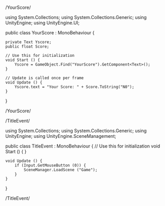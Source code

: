 /YourScore/

using System.Collections;
using System.Collections.Generic;
using UnityEngine;
using UnityEngine.UI;

public class YourScore : MonoBehaviour {

	private Text Yscore;
	public float Score;

	// Use this for initialization
	void Start () {
		Yscore = GameObject.Find("YourScore").GetComponent<Text>();
	}
	
	// Update is called once per frame
	void Update () {
		Yscore.text = "Your Score: " + Score.ToString("N0");
	}
}

/YourScore/


/TitleEvent/

using System.Collections;
using System.Collections.Generic;
using UnityEngine;
using UnityEngine.SceneManagement;

public class TitleEvent : MonoBehaviour {
	// Use this for initialization
	void Start () {
	}
	
	
	void Update () {
		if (Input.GetMouseButton (0)) {
			SceneManager.LoadScene ("Game");
		}
	}
}

/TitleEvent/

